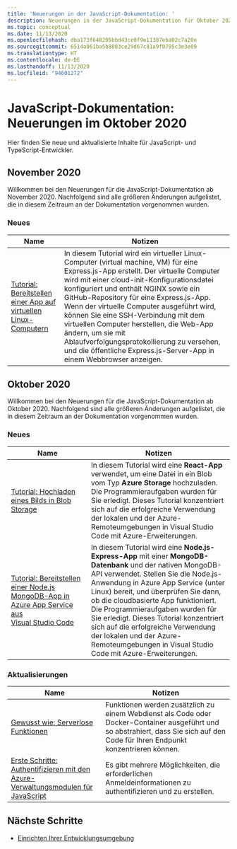 ```yaml
---
title: 'Neuerungen in der JavaScript-Dokumentation: '
description: Neuerungen in der JavaScript-Dokumentation für Oktober 2020
ms.topic: conceptual
ms.date: 11/13/2020
ms.openlocfilehash: dba173f640205bbd43ce0f9e11387eba02c7a20e
ms.sourcegitcommit: 6514a061ba5b8003ce29d67c81a9f0795c3e3e09
ms.translationtype: HT
ms.contentlocale: de-DE
ms.lasthandoff: 11/13/2020
ms.locfileid: "94601272"
---
```

# <a name="javascript-docs-whats-new-for-october-2020"></a>JavaScript-Dokumentation: Neuerungen im Oktober 2020

Hier finden Sie neue und aktualisierte Inhalte für JavaScript- und TypeScript-Entwickler.


## <a name="2020-november"></a>November 2020

Willkommen bei den Neuerungen für die JavaScript-Dokumentation ab November 2020. Nachfolgend sind alle größeren Änderungen aufgelistet, die in diesem Zeitraum an der Dokumentation vorgenommen wurden.

### <a name="whats-new"></a>Neues

|Name|Notizen|
|---------------------------------------|--|
|[Tutorial: Bereitstellen einer App auf virtuellen Linux-Computern](./tutorial/nodejs-virtual-machine-vm/introduction.md)|In diesem Tutorial wird ein virtueller Linux-Computer (virtual machine, VM) für eine Express.js-App erstellt. Der virtuelle Computer wird mit einer cloud-init-Konfigurationsdatei konfiguriert und enthält NGINX sowie ein GitHub-Repository für eine Express.js-App. Wenn der virtuelle Computer ausgeführt wird, können Sie eine SSH-Verbindung mit dem virtuellen Computer herstellen, die Web-App ändern, um sie mit Ablaufverfolgungsprotokollierung zu versehen, und die öffentliche Express.js-Server-App in einem Webbrowser anzeigen.|

## <a name="2020-october"></a>Oktober 2020

Willkommen bei den Neuerungen für die JavaScript-Dokumentation ab Oktober 2020. Nachfolgend sind alle größeren Änderungen aufgelistet, die in diesem Zeitraum an der Dokumentation vorgenommen wurden.

### <a name="whats-new"></a>Neues

|Name|Notizen|
|---------------------------------------|--|
|[Tutorial: Hochladen eines Bilds in Blob Storage](./tutorial/browser-file-upload.yml?preview=tutorialFeedback)|In diesem Tutorial wird eine **React-App** verwendet, um eine Datei in ein Blob vom Typ **Azure Storage** hochzuladen. Die Programmieraufgaben wurden für Sie erledigt. Dieses Tutorial konzentriert sich auf die erfolgreiche Verwendung der lokalen und der Azure-Remoteumgebungen in Visual Studio Code mit Azure-Erweiterungen.|
|[Tutorial: Bereitstellen einer Node.js MongoDB-App in Azure App Service aus Visual Studio Code](./tutorial/web-app-mongodb.yml?preview=tutorialFeedback)|In diesem Tutorial wird eine **Node.js-Express-App** mit einer **MongoDB-Datenbank** und der nativen MongoDB-API verwendet. Stellen Sie die Node.js-Anwendung in Azure App Service (unter Linux) bereit, und überprüfen Sie dann, ob die cloudbasierte App funktioniert. Die Programmieraufgaben wurden für Sie erledigt. Dieses Tutorial konzentriert sich auf die erfolgreiche Verwendung der lokalen und der Azure-Remoteumgebungen in Visual Studio Code mit Azure-Erweiterungen.|

### <a name="whats-updated"></a>Aktualisierungen

|Name|Notizen|
|---------------------------------------|--|
|[Gewusst wie: Serverlose Funktionen](how-to/develop-serverless-apps.md)|Funktionen werden zusätzlich zu einem Webdienst als Code oder Docker-Container ausgeführt und so abstrahiert, dass Sie sich auf den Code für Ihren Endpunkt konzentrieren können.|
|[Erste Schritte: Authentifizieren mit den Azure-Verwaltungsmodulen für JavaScript](core/node-sdk-azure-authenticate.md)|Es gibt mehrere Möglichkeiten, die erforderlichen Anmeldeinformationen zu authentifizieren und zu erstellen.|

## <a name="next-steps"></a>Nächste Schritte

* [Einrichten Ihrer Entwicklungsumgebung](./core/configure-local-development-environment.md)
